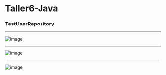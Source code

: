 # Taller6-Java
### TestUserRepository
***
![image](https://github.com/DayanaVarg/Taller6-Java/assets/128272265/92b2eb23-34cd-4013-9b19-d36a74cd6e48)
***
![image](https://github.com/DayanaVarg/Taller6-Java/assets/128272265/af81ae48-4cb5-4f06-a845-ac6602fa626c)
***
![image](https://github.com/DayanaVarg/Taller6-Java/assets/128272265/cd157fb3-1cdf-4ffe-8e50-036338305e11)

